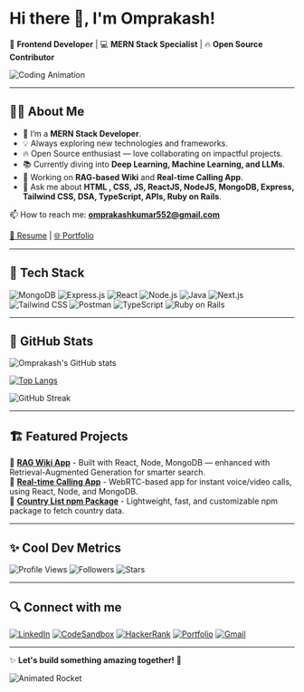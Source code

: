 # Hi there 👋, I'm Omprakash!

🚀 **Frontend Developer** | 💻 **MERN Stack Specialist** | 🔥 **Open Source Contributor**

![Coding Animation](https://readme-typing-svg.herokuapp.com?font=Fira+Code&size=24&pause=1000&color=36BCF7&width=435&lines=Welcome+to+my+GitHub+Profile!;Frontend+Developer+%7C+MERN+Stack+Specialist;Building+cool+stuff+with+React+%26+Node.js!;Let's+connect+and+collaborate!+%F0%9F%9A%80)

---

## 👨‍💻 About Me
- 🌱 I’m a **MERN Stack Developer**.
- 💡 Always exploring new technologies and frameworks.
- 🔥 Open Source enthusiast — love collaborating on impactful projects.
- 📚 Currently diving into **Deep Learning, Machine Learning, and LLMs**.
- 🎯 Working on **RAG-based Wiki** and **Real-time Calling App**.
- 💬 Ask me about **HTML , CSS, JS, ReactJS, NodeJS, MongoDB, Express, Tailwind CSS, DSA, TypeScript, APIs, Ruby on Rails**.

📫 How to reach me: **omprakashkumar552@gmail.com**

[📄 Resume](https://drive.google.com/drive/folders/1vaSj4hUpLhdvNawx9wCMYS3iqZuX2gdL?usp=share_link) | [🌐 Portfolio](https://clever-kangaroo-984dea.netlify.app/)

---

## 🚀 Tech Stack

![MongoDB](https://img.shields.io/badge/MongoDB-4EA94B?style=for-the-badge&logo=mongodb&logoColor=white)
![Express.js](https://img.shields.io/badge/Express.js-404D59?style=for-the-badge)
![React](https://img.shields.io/badge/React-61DAFB?style=for-the-badge&logo=react&logoColor=black)
![Node.js](https://img.shields.io/badge/Node.js-339933?style=for-the-badge&logo=node-dot-js&logoColor=white)
![Java](https://img.shields.io/badge/Java-ED8B00?style=for-the-badge&logo=java&logoColor=white)
![Next.js](https://img.shields.io/badge/Next.js-black?style=for-the-badge&logo=next.js)
![Tailwind CSS](https://img.shields.io/badge/TailwindCSS-38B2AC?style=for-the-badge&logo=tailwind-css&logoColor=white)
![Postman](https://img.shields.io/badge/Postman-FF6C37?style=for-the-badge&logo=postman&logoColor=white)
![TypeScript](https://img.shields.io/badge/TypeScript-007ACC?style=for-the-badge&logo=typescript&logoColor=white)
![Ruby on Rails](https://img.shields.io/badge/Ruby_on_Rails-CC0000?style=for-the-badge&logo=ruby-on-rails&logoColor=white)

---

## 🏅 GitHub Stats

![Omprakash's GitHub stats](https://github-readme-stats.vercel.app/api?username=omprakash8788&show_icons=true&theme=tokyonight)

[![Top Langs](https://github-readme-stats.vercel.app/api/top-langs/?username=omprakash8788&layout=compact&theme=tokyonight)](https://github.com/anuraghazra/github-readme-stats)

![GitHub Streak](https://github-readme-streak-stats.herokuapp.com/?user=omprakash8788&theme=tokyonight)

---

## 🏗️ Featured Projects

🚀 **[RAG Wiki App](#)** - Built with React, Node, MongoDB — enhanced with Retrieval-Augmented Generation for smarter search.  
🔧 **[Real-time Calling App](#)** - WebRTC-based app for instant voice/video calls, using React, Node, and MongoDB.  
📲 **[Country List npm Package](#)** - Lightweight, fast, and customizable npm package to fetch country data.  

---

## ✨ Cool Dev Metrics

![Profile Views](https://komarev.com/ghpvc/?username=omprakash8788&color=brightgreen)
![Followers](https://img.shields.io/github/followers/omprakash8788?style=social)
![Stars](https://img.shields.io/github/stars/omprakash8788?style=social)

---

## 🔍 Connect with me

[![LinkedIn](https://img.shields.io/badge/LinkedIn-blue?style=for-the-badge&logo=linkedin)](https://www.linkedin.com/in/omprakashkumar-94a82012b/)
[![CodeSandbox](https://img.shields.io/badge/CodeSandbox-000?style=for-the-badge&logo=codesandbox&logoColor=white)](https://codesandbox.io/u/omprakashkumar552)
[![HackerRank](https://img.shields.io/badge/HackerRank-2EC866?style=for-the-badge&logo=hackerrank&logoColor=white)](https://www.hackerrank.com/omprakashkumar52)
[![Portfolio](https://img.shields.io/badge/Portfolio-black?style=for-the-badge)](https://clever-kangaroo-984dea.netlify.app/)
[![Gmail](https://img.shields.io/badge/Gmail-red?style=for-the-badge&logo=gmail&logoColor=white)](mailto:omprakashkumar552@gmail.com)

---

✨ **Let's build something amazing together!** 🚀

![Animated Rocket](https://media.giphy.com/media/3o7aD2saalBwwftBIY/giphy.gif)
